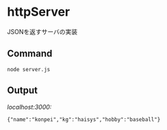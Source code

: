# httpServer
JSONを返すサーバの実装

## Command
```
node server.js
```

## Output
*localhost:3000:*
```
{"name":"konpei","kg":"haisys","hobby":"baseball"}
```
